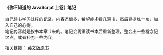 #### 《你不知道的 JavaScript 上卷》笔记
自己读书学习过程的记录，内容还很多，希望能多看几遍书，然后更提炼一点，加入自己的心得。</br>
笔记内容就是按书本章节来的。笔记会再重读书本后重新整理，整合出一些概念记忆点，或者补充一些内容。

相关链接：
[英文版原书]('https://github.com/getify/You-Dont-Know-JS')